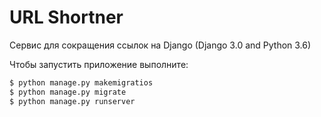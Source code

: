 # URL Shortner

Сервис для сокращения ссылок на Django
(Django 3.0 and Python 3.6)

Чтобы запустить приложение выполните:

```bash
$ python manage.py makemigratios 
$ python manage.py migrate
$ python manage.py runserver
```
